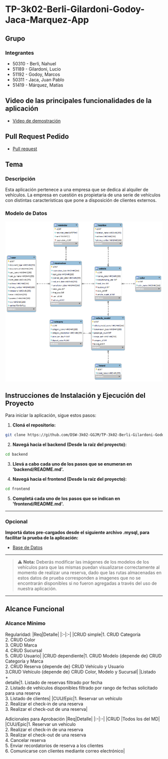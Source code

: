 # TP-3k02-Berli-Gilardoni-Godoy-Jaca-Marquez-App

## Grupo

### Integrantes

- 50310 - Berli, Nahuel
- 51189 - Gilardoni, Lucio
- 51192 - Godoy, Marcos
- 50311 - Jaca, Juan Pablo
- 51419 - Márquez, Matías

## Video de las principales funcionalidades de la aplicación

- [Video de demostración](https://drive.google.com/file/d/1scrp8AMluKXIfDH-DRuDaw3F2Sh5x_VA/view)

## Pull Request Pedido

- [Pull request](https://github.com/DSW-3k02-GGJM/TP-3k02-Berli-Gilardoni-Godoy-Jaca-Marquez-App/pull/10)

## Tema

### Descripción

Esta aplicación pertenece a una empresa que se dedica al alquiler de vehículos. La empresa en cuestión es propietaria de una serie de vehículos con distintas características que pone a disposición de clientes externos.

### Modelo de Datos

![Desarrollo de Software](assets/tp-dsw.png)

## Instrucciones de Instalación y Ejecución del Proyecto

Para iniciar la aplicación, sigue estos pasos:

1. **Cloná el repositorio:**

```bash
git clone https://github.com/DSW-3k02-GGJM/TP-3k02-Berli-Gilardoni-Godoy-Jaca-Marquez-App.git
```

2. **Navegá hacia el backend (Desde la raíz del proyecto):**

```bash
cd backend
```

3. **Llevá a cabo cada uno de los pasos que se enumeran en 'backend/README.md'.**

4. **Navegá hacia el frontend (Desde la raíz del proyecto):**

```bash
cd frontend
```

5. **Completá cada uno de los pasos que se indican en 'frontend/README.md'.**

---

### Opcional

**Importá datos pre-cargados desde el siguiente archivo .mysql, para facilitar la prueba de la aplicación:**

- [Base de Datos](https://drive.google.com/file/d/1yTwhIJxGQsc-7Be9Q_Hmqmft0WOD2jTH/view?usp=sharing)

---

> ⚠️ **Nota:** Deberás modificar las imágenes de los modelos de los vehículos para que las mismas puedan visualizarse correctamente al momento de realizar una reserva, dado que las rutas almacenadas en estos datos de prueba corresponden a imagenes que no se encontrarán disponibles si no fueron agregadas a través del uso de nuestra aplicación.

---

## Alcance Funcional

### Alcance Mínimo

Regularidad:
|Req|Detalle|
|:-|:-|
|CRUD simple|1. CRUD Categoría<br>2. CRUD Color<br>3. CRUD Marca<br>4. CRUD Sucursal<br>5. CRUD Usuario|
|CRUD dependiente|1. CRUD Modelo {depende de} CRUD Categoría y Marca<br>2. CRUD Reserva {depende de} CRUD Vehículo y Usuario<br>3.CRUD Vehículo {depende de} CRUD Color, Modelo y Sucursal|
|Listado<br>+<br>detalle|1. Listado de reservas filtrado por fecha<br>2. Listado de vehículos disponibles filtrado por rango de fechas solicitado para una reserva<br>3. Listado de clientes|
|CUU/Epic|1. Reservar un vehículo<br>2. Realizar el check-in de una reserva<br>3. Realizar el check-out de una reserva|

Adicionales para Aprobación
|Req|Detalle|
|:-|:-|
|CRUD |Todos los del MD|
|CUU/Epic|1. Reservar un vehículo<br>2. Realizar el check-in de una reserva<br>3. Realizar el check-out de una reserva<br>4. Cancelar reserva<br>5. Enviar recordatorios de reserva a los clientes<br>6. Comunicarse con clientes mediante correo electrónico|
